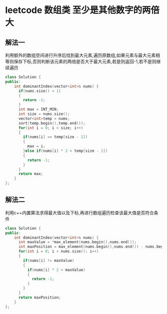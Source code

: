 # leetcode 数组类 至少是其他数字的两倍大

## 解法一

利用额外的数组空间进行升序后找到最大元素,遍历原数组,如果元素与最大元素相等则保存下标,否则判断该元素的两倍是否大于最大元素,若是则返回-1,若不是则继续遍历

```c++
class Solution {
public:
    int dominantIndex(vector<int>& nums) {
      if(nums.size() < 1)
      {
        return -1;
      }
      int max = INT_MIN;
      int size = nums.size();
      vector<int>temp = nums;
      sort(temp.begin(),temp.end());
      for(int i = 0; i < size; i++)
      {
        if(nums[i] == temp[size - 1])
        {
          max = i;
        }else if(nums[i] * 2 > temp[size - 1])
        {
          return -1;
        }
      }
      return max;
    }
};
```

## 解法二

利用c++内置算法求得最大值以及下标,再进行数组遍历检查该最大值是否符合条件

```c++
class Solution {
public:
    int dominantIndex(vector<int>& nums) {
      int maxValue = *max_element(nums.begin(),nums.end()); 
      int maxPosition = max_element(nums.begin(),nums.end()) - nums.begin();
      for(int i = 0; i < nums.size(); i++)
      {
        if(nums[i] != maxValue)
        {
          if(nums[i] * 2 > maxValue)
          {
            return -1;
          }
        }
      }
      return maxPosition;
    }
};
```
